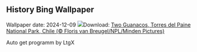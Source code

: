 ## History Bing Wallpaper
Wallpaper date: 2024-12-09
![](https://www.bing.com/th?id=OHR.GuanacosChile_EN-IN2873025405_UHD.jpg&w=1000)Download: [Two Guanacos, Torres del Paine National Park, Chile (© Floris van Breugel/NPL/Minden Pictures)](https://www.bing.com/th?id=OHR.GuanacosChile_EN-IN2873025405_UHD.jpg)

Auto get programm by LtgX
